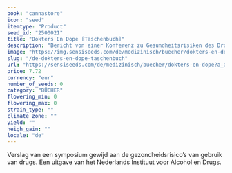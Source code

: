 ```yaml
---
book: "cannastore"
icon: "seed"
itemtype: "Product"
seed_id: "2500021"
title: "Dokters En Dope [Taschenbuch]"
description: "Bericht von einer Konferenz zu Gesundheitsrisiken des Drogenkonsums. Auf Niederländisch. Herausgegeben vom Niederländischen Alkohol- und Drogeninstitut."
image: "https://img.sensiseeds.com/de/medizinisch/buecher/dokters-en-dope-image.png"
slug: "/de-dokters-en-dope-taschenbuch"
url: "https://sensiseeds.com/de/medizinisch/buecher/dokters-en-dope?a_aid=cannastore"
price: 7.72
currency: "eur"
number_of_seeds: 0
category: "BÜCHER"
flowering_min: 0
flowering_max: 0
strain_type: ""
climate_zone: ""
yield: ""
heigh_gain: ""
locale: "de"
---
```

Verslag van een symposium gewijd aan de gezondheidsrisico’s van gebruik van drugs. Een uitgave van het Nederlands Instituut voor Alcohol en Drugs.
